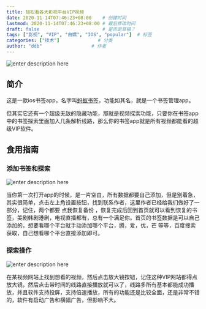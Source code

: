 ```yaml
---
title: 轻松看各大影视平台VIP视频
date: 2020-11-14T07:46:23+08:00    # 创建时间
lastmod: 2020-11-14T07:46:23+08:00 # 最后修改时间
draft: false                       # 是否是草稿？
tags: ["影视", "VIP", "白嫖", "IOS", "popular"]  # 标签
categories: ["技术"]              # 分类
author: "ddb"                  # 作者
---
```



![enter description here](https://gitee.com/huangxd/imges/raw/master/小书匠/1605311302626.png)

## 简介

这是一款ios书签app，名字叫[蚂蚁书签](https://apps.apple.com/cn/app/%E8%9A%82%E8%9A%81%E4%B9%A6%E7%AD%BE/id1465366080)，功能如其名，就是一个书签管理app。

但其实它还有一个超级无敌的隐藏功能，那就是视频探索功能，只要你在书签app中的书签探索里面加入几条解析线路，那么你的书签app就是所有视频都能看的超级VIP软件。

## 食用指南

### 添加书签和探索

![enter description here](https://gitee.com/huangxd/imges/raw/master/小书匠/1605311470178.png)

当你第一次打开app的时候，是一片空白，所有数据都要自己添加，但是别着急，其实很简单，点击左上角设置按钮，找到联系作者，这里作者已经给我们做好了一部分，记住，两个都要 点我恢复备份 ，恢复完成后回到首页就可以看到恢复的书签，美剧韩剧港剧，电视直播都有，总有一个满足你。首页的书签数据是可以自己添加的，想要看哪个平台就手动添加哪个平台，腾，爱，优，芒 等等，百度搜索获取，自己想看哪个平台直接添加即可。

### 探索操作

![enter description here](https://gitee.com/huangxd/imges/raw/master/小书匠/1605311656126.png)

在某视频网站上找到想看的视频，然后点击放大镜按钮，记住这种VIP网站都得点放大镜，然后点击带时间的线路直接播放就可以了，线路多所有基本都能成功播放，并且软件支持投屏，支持倍速播放，所有的功能还是比较全面，还是非常不错的，软件有启动广告和横幅广告，但影响不大。
